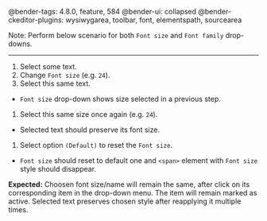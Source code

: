 @bender-tags: 4.8.0, feature, 584
@bender-ui: collapsed
@bender-ckeditor-plugins: wysiwygarea, toolbar, font, elementspath, sourcearea

Note: Perform below scenario for both `Font size` and `Font family` drop-downs.

----

1. Select some text.
1. Change `Font size` (e.g. `24`).
1. Select this same text.

* `Font size` drop-down shows size selected in a previous step.

1. Select this same size once again (e.g. `24`).

* Selected text should preserve its font size.

1. Select option `(Default)` to reset the `Font size`.

* `Font size` should reset to default one and `<span>` element with `Font size` style should disappear.

**Expected:** Choosen font size/name will remain the same, after click on its corresponding item in the drop-down menu.
The item will remain marked as active. Selected text preserves chosen style after reapplying it multiple times.
